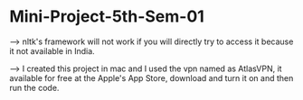# Mini-Project-5th-Sem-01

--> nltk's framework will not work if you will directly try to access it because it not available in India.

--> I created this project in mac and I used the vpn named as AtlasVPN, it available for free at the Apple's App Store, download and turn it on and then       run the code.
